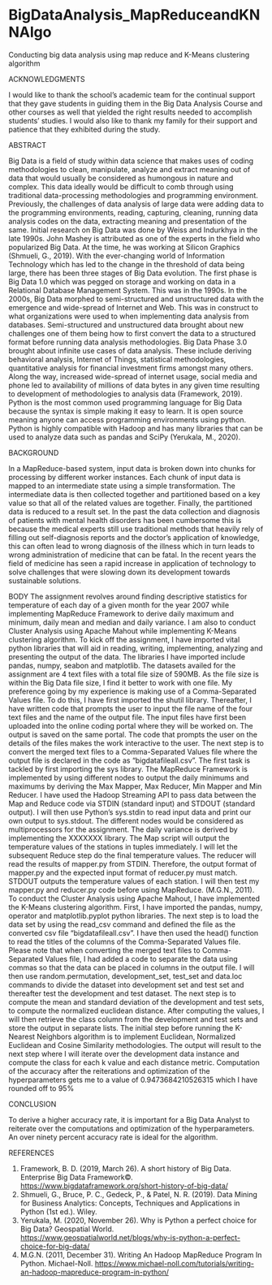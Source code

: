 # BigDataAnalysis_MapReduceandKNNAlgo
Conducting big data analysis using map reduce and K-Means clustering algorithm


ACKNOWLEDGMENTS

  I would like to thank the school’s academic team for the continual support that they gave students in guiding them in the Big Data Analysis Course and other courses as well that yielded the right results needed to accomplish students’ studies.
I would also like to thank my family for their support and patience that they exhibited during the study.

ABSTRACT

  Big Data is a field of study within data science that makes uses of coding methodologies to clean, manipulate, analyze and extract meaning out of data that would usually be considered as humongous in nature and complex. This data ideally would be difficult to comb through using traditional data-processing methodologies and programming environment. Previously, the challenges of data analysis of large data were adding data to the programming environments, reading, capturing, cleaning, running data analysis codes on the data, extracting meaning and presentation of the same.
  Initial research on Big Data was done by Weiss and Indurkhya in the late 1990s. John Mashey is attributed as one of the experts in the field who popularized Big Data. At the time, he was working at Silicon Graphics (Shmueli, G., 2019).
  With the ever-changing world of Information Technology which has led to the change in the threshold of data being large, there has been three stages of Big Data evolution. The first phase is Big Data 1.0 which was pegged on storage and working on data in a Relational Database Management System. This was in the 1990s. In the 2000s, Big Data morphed to semi-structured and unstructured data with the emergence and wide-spread of Internet and Web. This was in construct to what organizations were used to when implementing data analysis from databases. Semi-structured and unstructured data brought about new challenges one of them being how to first convert the data to a structured format before running data analysis methodologies. Big Data Phase 3.0 brought about infinite use cases of data analysis. These include deriving behavioral analysis, Internet of Things, statistical methodologies, quantitative analysis for financial investment firms amongst many others. Along the way, increased wide-spread of internet usage, social media and phone led to availability of millions of data bytes in any given time resulting to development of methodologies to analysis data (Framework, 2019).
Python is the most common used programming language for Big Data because the syntax is simple making it easy to learn. It is open source meaning anyone can access programming environments using python. Python is highly compatible with Hadoop and has many libraries that can be used to analyze data such as pandas and SciPy (Yerukala, M., 2020).

BACKGROUND

  In a MapReduce-based system, input data is broken down into chunks for processing by different worker instances. Each chunk of input data is mapped to an intermediate state using a simple transformation. The intermediate data is then collected together and partitioned based on a key value so that all of the related values are together. Finally, the partitioned data is reduced to a result set. 
  In the past the data collection and diagnosis of patients with mental health disorders has been cumbersome this is because the medical experts still use traditional methods that heavily rely of filling out self-diagnosis reports and the doctor’s application of knowledge, this can often lead to wrong diagnosis of the illness which in turn leads to wrong administration of medicine that can be fatal. In the recent years the field of medicine has seen a rapid increase in application of technology to solve challenges that were slowing down its development towards sustainable solutions.

BODY
  The assignment revolves around finding descriptive statistics for temperature of each day of a given month for the year 2007 while implementing MapReduce Framework to derive daily maximum and minimum, daily mean and median and daily variance. I am also to conduct Cluster Analysis using Apache Mahout while implementing K-Means clustering algorithm.
  To kick off the assignment, I have imported vital python libraries that will aid in reading, writing, implementing, analyzing and presenting the output of the data. The libraries I have imported include pandas, numpy, seabon and matplotlib. 
  The datasets availed for the assignment are 4 text files with a total file size of 590MB. As the file size is within the Big Data file size, I find it better to work with one file. My preference going by my experience is making use of a Comma-Separated Values file. To do this, I have first imported the shutil library. Thereafter, I have written code that prompts the user to input the file name of the four text files and the name of the output file. The input files have first been uploaded into the online coding portal where they will be worked on. The output is saved on the same portal. The code that prompts the user on the details of the files makes the work interactive to the user. The next step is to convert the merged text files to a Comma-Separated Values file where the output file is declared in the code as “bigdatafileall.csv”.
  The first task is tackled by first importing the sys library. The MapReduce Framework is implemented by using different nodes to output the daily minimums and maximums by deriving the Max Mapper, Max Reducer, Min Mapper and Min Reducer. I have used the Hadoop Streaming API to pass data between the Map and Reduce code via STDIN (standard input) and STDOUT (standard output). I will then use Python’s sys.stdin to read input data and print our own output to sys.stdout. The different nodes would be considered as multiprocessors for the assignment. The daily variance is derived by implementing the XXXXXXX library. The Map script will output the temperature values of the stations in tuples immediately. I will let the subsequent Reduce step do the final temperature values. The reducer will read the results of mapper.py from STDIN. Therefore, the output format of mapper.py and the expected input format of reducer.py must match. STDOUT outputs the temperature values of each station. I will then test my mapper.py and reducer.py code before using MapReduce. (M.G.N., 2011).
  To conduct the Cluster Analysis using Apache Mahout, I have implemented the K-Means clustering algorithm. First, I have imported the pandas, numpy, operator and matplotlib.pyplot python libraries. The next step is to load the data set by using the read_csv command and defined the file as the converted csv file “bigdatafileall.csv”. I have then used the head() function to read the titles of the columns of the Comma-Separated Values file. Please note that when converting the merged text files to Comma-Separated Values file, I had added a code to separate the data using commas so that the data can be placed in columns in the output file.
  I will then use random.permutation, development_set, test_set and data.loc commands to divide the dataset into development set and test set and thereafter test the development and test dataset. The next step is to compute the mean and standard deviation of the development and test sets, to compute the normalized euclidean distance. After computing the values, I will then retrieve the class column from the development and test sets and store the output in separate lists. The initial step before running the K-Nearest Neighbors algorithm is to implement Euclidean, Normalized Euclidean and Cosine Similarity methodologies. The output will result to the next step where I will iterate over the development data instance and compute the class for each k value and each distance metric. Computation of the accuracy after the reiterations and optimization of the hyperparameters gets me to a value of 0.9473684210526315 which I have rounded off to 95%

CONCLUSION

  To derive a higher accuracy rate, it is important for a Big Data Analyst to reiterate over the computations and optimization of the hyperparameters. An over ninety percent accuracy rate is ideal for the algorithm. 

REFERENCES

1.	Framework, B. D. (2019, March 26). A short history of Big Data. Enterprise Big Data Framework©. https://www.bigdataframework.org/short-history-of-big-data/
2.	Shmueli, G., Bruce, P. C., Gedeck, P., & Patel, N. R. (2019). Data Mining for Business Analytics: Concepts, Techniques and Applications in Python (1st ed.). Wiley.
3.	Yerukala, M. (2020, November 26). Why is Python a perfect choice for Big Data? Geospatial World. https://www.geospatialworld.net/blogs/why-is-python-a-perfect-choice-for-big-data/
4.	M.G.N. (2011, December 31). Writing An Hadoop MapReduce Program In Python. Michael-Noll. https://www.michael-noll.com/tutorials/writing-an-hadoop-mapreduce-program-in-python/

